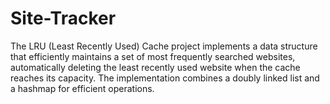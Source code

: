 # Site-Tracker

The LRU (Least Recently Used) Cache project implements a data structure that efficiently maintains a set of most frequently searched websites, automatically deleting the least recently used website when the cache reaches its capacity. The implementation combines a doubly linked list and a hashmap for efficient operations.
